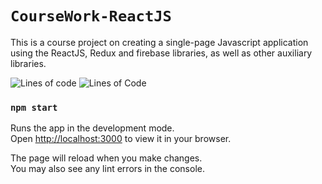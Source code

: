 # `CourseWork-ReactJS`

This is a course project on creating a single-page Javascript application using the ReactJS,
Redux and firebase libraries, as well as other auxiliary libraries.

![Lines of code](https://img.shields.io/tokei/lines/github/Dima00138/CourseWork-ReactJS?style=flat-square)
![Lines of Code](https://tokei.rs/b1/github/Dima00138/CourseWork-ReactJS)
### `npm start`

Runs the app in the development mode.\
Open [http://localhost:3000](http://localhost:3000) to view it in your browser.

The page will reload when you make changes.\
You may also see any lint errors in the console.
